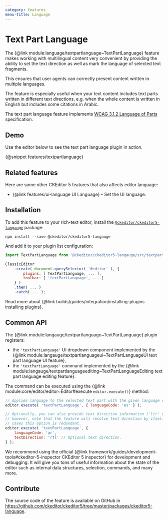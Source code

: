 ```yaml
---
category: features
menu-title: Language
---
```


# Text Part Language

The {@link module:language/textpartlanguage~TextPartLanguage} feature makes working with multilingual content very convenient by providing the ability to set the text direction as well as mark the language of selected text fragments.

This ensures that user agents can correctly present content written in multiple languages.

The feature is especially useful when your text content includes text parts written in different text directions, e.g. when the whole content is written in English but includes some citations in Arabic.

The text part language feature implements [WCAG 3.1.2 Language of Parts](https://www.w3.org/TR/UNDERSTANDING-WCAG20/meaning-other-lang-id.html) specification.

## Demo

Use the editor below to see the text part language plugin in action.

{@snippet features/textpartlanguage}

## Related features

Here are some other CKEditor 5 features that also affects editor language:

* {@link features/ui-language UI Language}  &ndash; Set the UI language.

## Installation

To add this feature to your rich-text editor, install the [`@ckeditor/ckeditor5-langauge`](https://www.npmjs.com/package/@ckeditor/ckeditor5-langauge) package:

```plaintext
npm install --save @ckeditor/ckeditor5-langauge
```

And add it to your plugin list configuration:

```js
import TextPartLanguage from '@ckeditor/ckeditor5-langauge/src/textpartlanguage';

ClassicEditor
	.create( document.querySelector( '#editor' ), {
		plugins: [ TextPartLanguage, ... ],
		toolbar: [ 'textPartLanguage', ... ]
	} )
	.then( ... )
	.catch( ... );
```

<info-box info>
	Read more about {@link builds/guides/integration/installing-plugins installing plugins}.
</info-box>

## Common API

The {@link module:langauge/textpartlanguage~TextPartLanguage} plugin registers:

* the `'textPartLanguage'` UI dropdown component implemented by the {@link module:langauge/textpartlanguageui~TextPartLanguageUI text part language UI feature},
* the `'textPartLanguage'` command implemented by the {@link module:langauge/textpartlanguageediting~TextPartLanguageEditing text part language editing feature}.

The command can be executed using the {@link module:core/editor/editor~Editor#execute `editor.execute()`} method:

```js
// Applies language to the selected text part with the given language code.
editor.execute( 'textPartLanguage', { languageCode: 'es' } );

// Optionally, you can also provide text direction information ('ltr' or 'rtl'),
// however, note that the feature will resolve text direction by itself, so in most
// cases this option is redundant.
editor.execute( 'textPartLanguage', {
	languageCode: 'ar',
	textDirection: 'rtl' // Optional text direction.
} );
```

<info-box>
	We recommend using the official {@link framework/guides/development-tools#ckeditor-5-inspector CKEditor 5 inspector} for development and debugging. It will give you tons of useful information about the state of the editor such as internal data structures, selection, commands, and many more.
</info-box>

## Contribute

The source code of the feature is available on GitHub in https://github.com/ckeditor/ckeditor5/tree/master/packages/ckeditor5-language.
